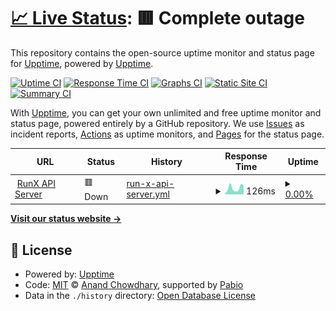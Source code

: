 # [📈 Live Status](https://upptime.github.io/upptime): <!--live status--> **🟥 Complete outage**

This repository contains the open-source uptime monitor and status page for [Upptime](https://upptime.js.org), powered by [Upptime](https://github.com/upptime/upptime).

[![Uptime CI](https://github.com/alanjames00/upptime/workflows/Uptime%20CI/badge.svg)](https://github.com/alanjames00/upptime/actions?query=workflow%3A%22Uptime+CI%22)
[![Response Time CI](https://github.com/alanjames00/upptime/workflows/Response%20Time%20CI/badge.svg)](https://github.com/alanjames00/upptime/actions?query=workflow%3A%22Response+Time+CI%22)
[![Graphs CI](https://github.com/alanjames00/upptime/workflows/Graphs%20CI/badge.svg)](https://github.com/alanjames00/upptime/actions?query=workflow%3A%22Graphs+CI%22)
[![Static Site CI](https://github.com/alanjames00/upptime/workflows/Static%20Site%20CI/badge.svg)](https://github.com/alanjames00/upptime/actions?query=workflow%3A%22Static+Site+CI%22)
[![Summary CI](https://github.com/alanjames00/upptime/workflows/Summary%20CI/badge.svg)](https://github.com/alanjames00/upptime/actions?query=workflow%3A%22Summary+CI%22)

With [Upptime](https://upptime.js.org), you can get your own unlimited and free uptime monitor and status page, powered entirely by a GitHub repository. We use [Issues](https://github.com/upptime/upptime/issues) as incident reports, [Actions](https://github.com/alanjames00/upptime/actions) as uptime monitors, and [Pages](https://upptime.github.io/upptime) for the status page.

<!--start: status pages-->
<!-- This summary is generated by Upptime (https://github.com/upptime/upptime) -->
<!-- Do not edit this manually, your changes will be overwritten -->
<!-- prettier-ignore -->
| URL | Status | History | Response Time | Uptime |
| --- | ------ | ------- | ------------- | ------ |
| <img alt="" src="https://icons.duckduckgo.com/ip3/runx.alanj.live.ico" height="13"> [RunX API Server](https://runx.alanj.live/api/health) | 🟥 Down | [run-x-api-server.yml](https://github.com/alanJames00/upptime/commits/HEAD/history/run-x-api-server.yml) | <details><summary><img alt="Response time graph" src="./graphs/run-x-api-server/response-time-week.png" height="20"> 126ms</summary><br><a href="https://alanjames00.github.io/upptime/history/run-x-api-server"><img alt="Response time 169" src="https://img.shields.io/endpoint?url=https%3A%2F%2Fraw.githubusercontent.com%2FalanJames00%2Fupptime%2FHEAD%2Fapi%2Frun-x-api-server%2Fresponse-time.json"></a><br><a href="https://alanjames00.github.io/upptime/history/run-x-api-server"><img alt="24-hour response time 179" src="https://img.shields.io/endpoint?url=https%3A%2F%2Fraw.githubusercontent.com%2FalanJames00%2Fupptime%2FHEAD%2Fapi%2Frun-x-api-server%2Fresponse-time-day.json"></a><br><a href="https://alanjames00.github.io/upptime/history/run-x-api-server"><img alt="7-day response time 126" src="https://img.shields.io/endpoint?url=https%3A%2F%2Fraw.githubusercontent.com%2FalanJames00%2Fupptime%2FHEAD%2Fapi%2Frun-x-api-server%2Fresponse-time-week.json"></a><br><a href="https://alanjames00.github.io/upptime/history/run-x-api-server"><img alt="30-day response time 155" src="https://img.shields.io/endpoint?url=https%3A%2F%2Fraw.githubusercontent.com%2FalanJames00%2Fupptime%2FHEAD%2Fapi%2Frun-x-api-server%2Fresponse-time-month.json"></a><br><a href="https://alanjames00.github.io/upptime/history/run-x-api-server"><img alt="1-year response time 169" src="https://img.shields.io/endpoint?url=https%3A%2F%2Fraw.githubusercontent.com%2FalanJames00%2Fupptime%2FHEAD%2Fapi%2Frun-x-api-server%2Fresponse-time-year.json"></a></details> | <details><summary><a href="https://alanjames00.github.io/upptime/history/run-x-api-server">0.00%</a></summary><a href="https://alanjames00.github.io/upptime/history/run-x-api-server"><img alt="All-time uptime 0.00%" src="https://img.shields.io/endpoint?url=https%3A%2F%2Fraw.githubusercontent.com%2FalanJames00%2Fupptime%2FHEAD%2Fapi%2Frun-x-api-server%2Fuptime.json"></a><br><a href="https://alanjames00.github.io/upptime/history/run-x-api-server"><img alt="24-hour uptime 0.00%" src="https://img.shields.io/endpoint?url=https%3A%2F%2Fraw.githubusercontent.com%2FalanJames00%2Fupptime%2FHEAD%2Fapi%2Frun-x-api-server%2Fuptime-day.json"></a><br><a href="https://alanjames00.github.io/upptime/history/run-x-api-server"><img alt="7-day uptime 0.00%" src="https://img.shields.io/endpoint?url=https%3A%2F%2Fraw.githubusercontent.com%2FalanJames00%2Fupptime%2FHEAD%2Fapi%2Frun-x-api-server%2Fuptime-week.json"></a><br><a href="https://alanjames00.github.io/upptime/history/run-x-api-server"><img alt="30-day uptime 0.00%" src="https://img.shields.io/endpoint?url=https%3A%2F%2Fraw.githubusercontent.com%2FalanJames00%2Fupptime%2FHEAD%2Fapi%2Frun-x-api-server%2Fuptime-month.json"></a><br><a href="https://alanjames00.github.io/upptime/history/run-x-api-server"><img alt="1-year uptime 0.00%" src="https://img.shields.io/endpoint?url=https%3A%2F%2Fraw.githubusercontent.com%2FalanJames00%2Fupptime%2FHEAD%2Fapi%2Frun-x-api-server%2Fuptime-year.json"></a></details>

<!--end: status pages-->

[**Visit our status website →**](https://upptime.github.io/upptime)

## 📄 License

- Powered by: [Upptime](https://github.com/upptime/upptime)
- Code: [MIT](./LICENSE) © [Anand Chowdhary](https://anandchowdhary.com), supported by [Pabio](https://pabio.com)
- Data in the `./history` directory: [Open Database License](https://opendatacommons.org/licenses/odbl/1-0/)
